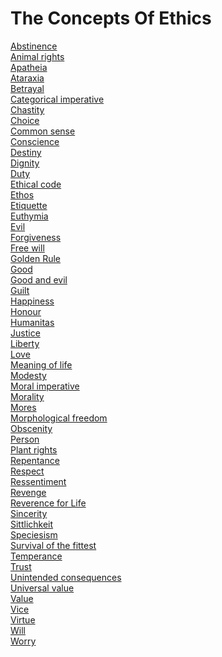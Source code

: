 # The Concepts Of Ethics
[Abstinence](https://en.wikipedia.org/wiki/Abstinence)<br>
[Animal rights](https://en.wikipedia.org/wiki/Animal_rights)<br>
[Apatheia](https://en.wikipedia.org/wiki/Apatheia)<br>
[Ataraxia](https://en.wikipedia.org/wiki/Ataraxia)<br>
[Betrayal](https://en.wikipedia.org/wiki/Betrayal)<br>
[Categorical imperative](https://en.wikipedia.org/wiki/Categorical_imperative)<br>
[Chastity](https://en.wikipedia.org/wiki/Chastity)<br>
[Choice](https://en.wikipedia.org/wiki/Choice)<br>
[Common sense](https://en.wikipedia.org/wiki/Common_sense)<br>
[Conscience](https://en.wikipedia.org/wiki/Conscience)<br>
[Destiny](https://en.wikipedia.org/wiki/Destiny)<br>
[Dignity](https://en.wikipedia.org/wiki/Dignity)<br>
[Duty](https://en.wikipedia.org/wiki/Duty)<br>
[Ethical code](https://en.wikipedia.org/wiki/Ethical_code)<br>
[Ethos](https://en.wikipedia.org/wiki/Ethos)<br>
[Etiquette](https://en.wikipedia.org/wiki/Etiquette)<br>
[Euthymia](https://en.wikipedia.org/wiki/Euthymia_(philosophy))<br>
[Evil](https://en.wikipedia.org/wiki/Evil)<br>
[Forgiveness](https://en.wikipedia.org/wiki/Forgiveness)<br>
[Free will](https://en.wikipedia.org/wiki/Free_will)<br>
[Golden Rule](https://en.wikipedia.org/wiki/Golden_Rule)<br>
[Good](https://en.wikipedia.org/wiki/Good)<br>
[Good and evil](https://en.wikipedia.org/wiki/Good_and_evil)<br>
[Guilt](https://en.wikipedia.org/wiki/Guilt)<br>
[Happiness](https://en.wikipedia.org/wiki/Happiness)<br>
[Honour](https://en.wikipedia.org/wiki/Honour)<br>
[Humanitas](https://en.wikipedia.org/wiki/Humanitas)<br>
[Justice](https://en.wikipedia.org/wiki/Justice_(virtue))<br>
[Liberty](https://en.wikipedia.org/wiki/Liberty)<br>
[Love](https://en.wikipedia.org/wiki/Love)<br>
[Meaning of life](https://en.wikipedia.org/wiki/Meaning_of_life)<br>
[Modesty](https://en.wikipedia.org/wiki/Modesty)<br>
[Moral imperative](https://en.wikipedia.org/wiki/Moral_imperative)<br>
[Morality](https://en.wikipedia.org/wiki/Morality)<br>
[Mores](https://en.wikipedia.org/wiki/Mores)<br>
[Morphological freedom](https://en.wikipedia.org/wiki/Morphological_freedom)<br>
[Obscenity](https://en.wikipedia.org/wiki/Obscenity)<br>
[Person](https://en.wikipedia.org/wiki/Person)<br>
[Plant rights](https://en.wikipedia.org/wiki/Plant_rights)<br>
[Repentance](https://en.wikipedia.org/wiki/Repentance)<br>
[Respect](https://en.wikipedia.org/wiki/Respect)<br>
[Ressentiment](https://en.wikipedia.org/wiki/Ressentiment)<br>
[Revenge](https://en.wikipedia.org/wiki/Revenge)<br>
[Reverence for Life](https://en.wikipedia.org/wiki/Reverence_for_Life)<br>
[Sincerity](https://en.wikipedia.org/wiki/Sincerity)<br>
[Sittlichkeit](https://en.wikipedia.org/wiki/Sittlichkeit)<br>
[Speciesism](https://en.wikipedia.org/wiki/Speciesism)<br>
[Survival of the fittest](https://en.wikipedia.org/wiki/Survival_of_the_fittest)<br>
[Temperance](https://en.wikipedia.org/wiki/Temperance_(virtue))<br>
[Trust](https://en.wikipedia.org/wiki/Trust_(emotion))<br>
[Unintended consequences](https://en.wikipedia.org/wiki/Unintended_consequences)<br>
[Universal value](https://en.wikipedia.org/wiki/Universal_value)<br>
[Value](https://en.wikipedia.org/wiki/Value_(ethics))<br>
[Vice](https://en.wikipedia.org/wiki/Vice)<br>
[Virtue](https://en.wikipedia.org/wiki/Virtue)<br>
[Will](https://en.wikipedia.org/wiki/Will_(philosophy))<br>
[Worry](https://en.wikipedia.org/wiki/Worry)<br>
